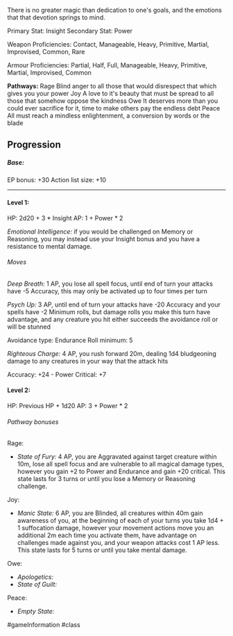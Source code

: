 There is no greater magic than dedication to one's goals, and the emotions that that devotion springs to mind. 

Primary Stat: Insight
Secondary Stat: Power

Weapon Proficiencies: Contact, Manageable, Heavy, Primitive, Martial, Improvised, Common, Rare

Armour Proficiencies: Partial, Half, Full, Manageable, Heavy, Primitive, Martial, Improvised, Common

**Pathways:**
Rage
	Blind anger to all those that would disrespect that which gives you your power
Joy
	A love to it's beauty that must be spread to all those that somehow oppose the kindness
Owe
	It deserves more than you could ever sacrifice for it, time to make others pay the endless debt
Peace
	 All must reach a mindless enlightenment, a conversion by words or the blade

## Progression

##### Base:
EP bonus: +30
Action list size: +10

---
#### Level 1:

HP: 2d20 + 3 * Insight
AP: 1 + Power * 2

*Emotional Intelligence:* if you would be challenged on Memory or Reasoning, you may instead use your Insight bonus and you have a resistance to mental damage.
###### Moves
*Deep Breath:* 1 AP, you lose all spell focus, until end of turn your attacks have -5 Accuracy, this may only be activated up to four times per turn

*Psych Up:* 3 AP, until end of turn your attacks have -20 Accuracy and your spells have -2 Minimum rolls, but damage rolls you make this turn have advantage, and any creature you hit either succeeds the avoidance roll or will be stunned

Avoidance type: Endurance
Roll minimum: 5

*Righteous Charge:* 4 AP, you rush forward 20m, dealing 1d4 bludgeoning damage to any creatures in your way that the attack hits

Accuracy: +24 - Power
Critical: +7

#### Level 2:

HP: Previous HP + 1d20
AP: 3 + Power * 2

###### Pathway bonuses

Rage: 
- *State of Fury:* 4 AP, you are Aggravated against target creature within 10m, lose all spell focus and are vulnerable to all magical damage types, however you gain +2 to Power and Endurance and gain +20 critical. This state lasts for 3 turns or until you lose a Memory or Reasoning challenge.

Joy:
- *Manic State:* 6 AP, you are Blinded, all creatures within 40m gain awareness of you, at the beginning of each of your turns you take 1d4 + 1 suffocation damage, however your movement actions move you an additional 2m each time you activate them, have advantage on challenges made against you, and your weapon attacks cost 1 AP less. This state lasts for 5 turns or until you take mental damage.

Owe:
- *Apologetics:*
- *State of Guilt:*

Peace:
- *Empty State:*

#gameInformation #class